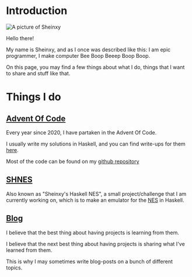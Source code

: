 # Introduction

![A picture of Sheinxy](https://avatars.githubusercontent.com/u/39130904?v=4)

Hello there!

My name is Sheinxy, and as I once was described like this:
I am epic programmer, I make computer Bee Boop Beeep Boop Boop.

On this page, you may find a few things about what I do, things that I want
to share and stuff like that.

# Things I do

## [Advent Of Code](https://github.com/Sheinxy/Advent-Of-Code)

Every year since 2020, I have partaken in the Advent Of Code.

I usually write my solutions in Haskell, and you can find write-ups
for them [here](https://sheinxy.github.io/Advent-Of-Code).

Most of the code can be found on my [github repository](https://github.com/Sheinxy/Advent-Of-Code)

## [SHNES](https://github.com/Sheinxy/SHNES)

Also known as "Sheinxy's Haskell NES", a small project/challenge that I am currently working on,
which is to make an emulator for the [NES](https://en.wikipedia.org/wiki/Nintendo_Entertainment_System)
in Haskell.

## [Blog](./blog)

I believe that the best thing about having projects is learning from them.

I believe that the next best thing about having projects is sharing what I've learned from them.

This is why I may sometimes write blog-posts on a bunch of different topics.
